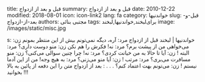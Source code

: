 title: قبل و بعد از ازدواج
summary: قبل و بعد از ازدواج
date: 2010-12-22
modified: 2018-08-01
icon:  icon-link2
lang: fa
category: خواندنیها
slug: قبل-و-بعد-از-ازدواج
authors: مجتبی بنائی
tags: برای‌لبخند,خواندنیها,لبخند
image: /images/static/misc.jpg

s: خواندنیها | لبخند    قبل از ازدواج     مرد: آره،  دیگه نمی‌‌تونم بیش از این منتظر بمونم     زن: می‌‌خواهى من از پیشت برم؟     مرد: نه! فکرش را هم نکن     زن: منو دوست داری؟     مرد: البته !    زن: آیا تا حالا به من خیانت کردی؟     مرد: نه! چرا چنین سوالى  می‌‌کنی؟     زن: منو مسافرت می‌‌بری؟     مرد: مرتب !    زن: آیا منو  می‌‌زنی؟     مرد: به هیچ وجه! من از این آدما نیستم !    زن: می‌‌تونم  بهت اعتماد کنم؟     .    .    .      : بعد از ازدواج     متن را این دفعه از پائین به بالا بخوانید !!!